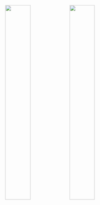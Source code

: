 <img width="40%" src="https://github-readme-stats.vercel.app/api?username=berkaygediz&count_private=true&show_icons=true&theme=dark&hide_border=true&include_all_commits=true">
<img width="40%" src="https://github-readme-stats.vercel.app/api/top-langs/?username=berkaygediz&theme=dark&hide_border=true&layout=compact">
